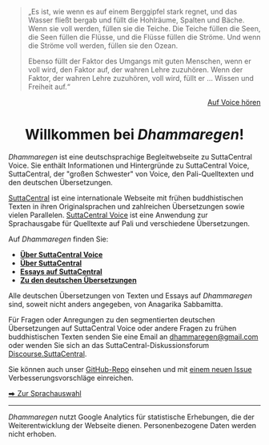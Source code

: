> „Es ist, wie wenn es auf einem Berggipfel stark regnet, und das Wasser fließt bergab und füllt die Hohlräume, Spalten und Bäche. Wenn sie voll werden, füllen sie die Teiche. Die Teiche füllen die Seen, die Seen füllen die Flüsse, und die Flüsse füllen die Ströme. Und wenn die Ströme voll werden, füllen sie den Ozean.
> 
> Ebenso füllt der Faktor des Umgangs mit guten Menschen, wenn er voll wird, den Faktor auf, der wahren Lehre zuzuhören. Wenn der Faktor, der wahren Lehre zuzuhören, voll wird, füllt er … Wissen und Freiheit auf.“
<p style="text-align: right;"><a href="https://voice.suttacentral.net/scv/index.html?r=0.9228589951168996#/sutta?search=wie%20wenn%20es%20auf%20einem%20berggipfel" target="_blank">Auf Voice hören</a></p>

<h1 style="text-align:center;">Willkommen bei <em>Dhammaregen</em>!</h1>

*Dhammaregen* ist eine deutschsprachige Begleitwebseite zu SuttaCentral Voice. Sie enthält Informationen und Hintergründe zu SuttaCentral Voice, SuttaCentral, der "großen Schwester" von Voice, den Pali-Quelltexten und den deutschen Übersetzungen.

<a href="https://suttacentral.net/" target="_blank">SuttaCentral</a> ist eine internationale Webseite mit frühen buddhistischen Texten in ihren Originalsprachen und zahlreichen Übersetzungen sowie vielen Parallelen. <a href="https://voice.suttacentral.net/" target="_blank">SuttaCentral Voice</a> ist eine Anwendung zur Sprachausgabe für Quelltexte auf Pali und verschiedene Übersetzungen.

Auf *Dhammaregen* finden Sie:

- [**Über SuttaCentral Voice**](https://sc-voice.github.io/dhammaregen/docs/voice/voice-home)  
- [**Über SuttaCentral**](https://sc-voice.github.io/dhammaregen/docs/sc/intro-sc)  
- [**Essays auf SuttaCentral**](https://sc-voice.github.io/dhammaregen/docs/essays/intro-essays)  
- [**Zu den deutschen Übersetzungen**](https://sc-voice.github.io/dhammaregen/docs/de/de-intro)

Alle deutschen Übersetzungen von Texten und Essays auf *Dhammaregen* sind, soweit nicht anders angegeben, von Anagarika Sabbamitta.

Für Fragen oder Anregungen zu den segmentierten deutschen Übersetzungen auf SuttaCentral Voice oder andere Fragen zu frühen buddhistischen Texten senden Sie eine Email an dhammaregen@gmail.com oder wenden Sie sich an das SuttaCentral-Diskussionsforum <a href="https://discourse.suttacentral.net" target="_blank">Discourse.SuttaCentral</a>.

Sie können auch unser <a href="https://github.com/sc-voice/dhammaregen" target="_blank">GitHub-Repo</a> einsehen und mit <a href="https://github.com/sc-voice/dhammaregen/issues/new" target="_blank">einem neuen Issue</a> Verbesserungsvorschläge einreichen.

<a href="https://sc-voice.github.io/sc-voice/" target="-blank">&#x2b95; Zur Sprachauswahl</a>

---
*Dhammaregen* nutzt Google Analytics für statistische Erhebungen, die der Weiterentwicklung der Webseite dienen. Personenbezogene Daten werden nicht erhoben.
